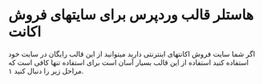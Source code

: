 # هاستلر قالب وردپرس برای سایتهای فروش اکانت
اگر شما سایت فروش اکانتهای اینترنتی دارید میتوانید از این قالب رایگان در سایت خود استفاده کنید
استفاده از این قالب بسیار آسان است
برای استفاده تنها کافی است که مراحل زیر را دنبال کنید
۱.
